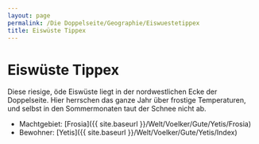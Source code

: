 ```yaml
---
layout: page
permalink: /Die Doppelseite/Geographie/Eiswuestetippex
title: Eiswüste Tippex
---
```


# Eiswüste Tippex

Diese riesige, öde Eiswüste liegt in der nordwestlichen Ecke der Doppelseite. Hier herrschen das ganze Jahr über frostige Temperaturen, und selbst in den Sommermonaten taut der Schnee nicht ab.

- Machtgebiet: [Frosia]({{ site.baseurl }}/Welt/Voelker/Gute/Yetis/Frosia)
- Bewohner: [Yetis]({{ site.baseurl }}/Welt/Voelker/Gute/Yetis/Index)

